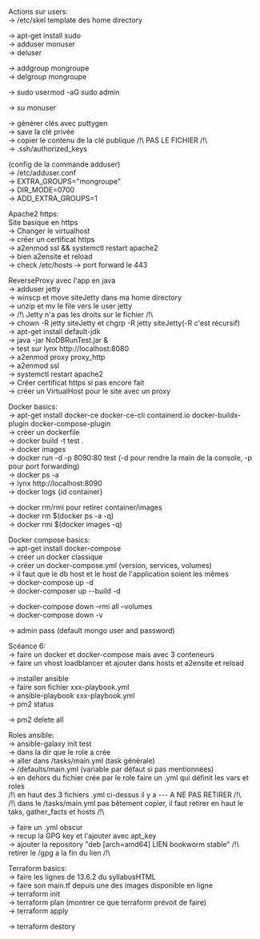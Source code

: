 Actions sur users:\
-> /etc/skel template des home directory

-> apt-get install sudo\
-> adduser monuser\
-> deluser

-> addgroup mongroupe\
-> delgroup mongroupe

-> sudo usermod -aG sudo admin

-> su monuser

-> générer clés avec puttygen\
-> save la clé privée\
-> copier le contenu de la clé publique /!\ PAS LE FICHIER /!\ \
-> .ssh/authorized_keys

(config de la commande adduser)\
-> /etc/adduser.conf\
-> EXTRA_GROUPS="mongroupe"\
-> DIR_MODE=0700\
-> ADD_EXTRA_GROUPS=1

Apache2 https:\
Site basique en https\
-> Changer le virtualhost\
-> créer un certificat https\
-> a2enmod ssl && systemctl restart apache2\
-> bien a2ensite et reload\
-> check /etc/hosts
-> port forward le 443

ReverseProxy avec l'app en java\
-> adduser jetty\
-> winscp et move siteJetty dans ma home directory\
-> unzip et mv le file vers le user jetty\
-> /!\ Jetty n'a pas les droits sur le fichier /!\ \
-> chown -R jetty siteJetty et chgrp -R jetty siteJetty(-R c'est récursif)\
-> apt-get install default-jdk\
-> java -jar NoDBRunTest.jar &\
-> test sur lynx http://localhost:8080 \
-> a2enmod proxy proxy_http\
-> a2enmod ssl\
-> systemctl restart apache2\
-> Créer certificat https si pas encore fait\
-> créer un VirtualHost pour le site avec un proxy

Docker basics:\
-> apt-get install docker-ce docker-ce-cli containerd.io docker-buildx-plugin docker-compose-plugin\
-> créer un dockerfile\
-> docker build -t test .\
-> docker images\
-> docker run -d -p 8090:80 test (-d pour rendre la main de la console, -p pour port forwarding)\
-> docker ps -a\
-> lynx http://localhost:8090 \
-> docker logs {id container}

-> docker rm/rmi pour retirer container/images\
-> docker rm $(docker ps -a -q)\
-> docker rmi $(docker images -q)

Docker compose basics:\
-> apt-get install docker-compose\
-> créer un docker classique\
-> créer un docker-compose.yml (version, services, volumes)\
-> il faut que le db host et le host de l'application soient les mêmes\
-> docker-compose up -d\
-> docker-composer up --build -d

-> docker-compose down –rmi all –volumes\
-> docker-compose down -v

-> admin pass (default mongo user and password)

Scéance 6:\
-> faire un docker et docker-compose mais avec 3 conteneurs\
-> faire un vhost loadblancer et ajouter dans hosts et a2ensite et reload

-> installer ansible\
-> faire son fichier xxx-playbook.yml\
-> ansible-playbook xxx-playbook.yml\
-> pm2 status

-> pm2 delete all

Roles ansible:\
-> ansible-galaxy init test\
-> dans la dir que le role a crée\
-> aller dans /tasks/main.yml (task générale)\
-> /defaults/main.yml (variable par défaut si pas mentionnées)\
-> en dehors du fichier crée par le role faire un .yml qui définit les vars et roles\
/!\ en haut des 3 fichiers .yml ci-dessus il y a  ---  A NE PAS RETIRER /!\ \
/!\ dans le /tasks/main.yml pas bêtement copier, il faut retirer en haut le taks, gather_facts et hosts /!\

-> faire un .yml obscur\
-> recup la GPG key et l'ajouter avec apt_key\
-> ajouter la repository "deb [arch=amd64] LIEN bookworm stable" /!\ retirer le /gpg a la fin du lien /!\

Terraform basics:\
-> faire les lignes de 13.6.2 du syllabusHTML\
-> faire son main.tf depuis une des images disponible en ligne\
-> terraform init\
-> terraform plan (montrer ce que terraform prévoit de faire)\
-> terraform apply

-> terraform destory
